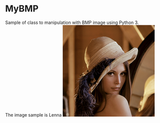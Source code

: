 # MyBMP
Sample of class to manipulation with BMP image using Python 3.<br/>
The image sample is Lenna <img src="Lenna.bmp"/>
